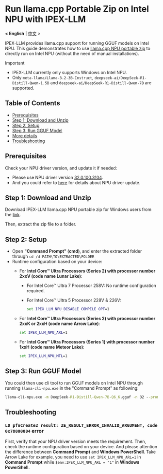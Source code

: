 # Run llama.cpp Portable Zip on Intel NPU with IPEX-LLM
<p>
  <b>< English</b> | <a href='./llama_cpp_npu_portable_zip_quickstart.zh-CN.md'>中文</a> >
</p>

IPEX-LLM provides llama.cpp support for running GGUF models on Intel NPU. This guide demonstrates how to use [llama.cpp NPU portable zip](https://github.com/intel/ipex-llm/releases/tag/v2.2.0-nightly) to directly run on Intel NPU (without the need of manual installations).

> [!IMPORTANT]
> 
> - IPEX-LLM currently only supports Windows on Intel NPU.
> - Only `meta-llama/Llama-3.2-3B-Instruct`, `deepseek-ai/DeepSeek-R1-Distill-Qwen-1.5B` and `deepseek-ai/DeepSeek-R1-Distill-Qwen-7B` are supported.


## Table of Contents
- [Prerequisites](#prerequisites)
- [Step 1: Download and Unzip](#step-1-download-and-unzip)
- [Step 2: Setup](#step-2-setup)
- [Step 3: Run GGUF Model](#step-3-run-gguf-model)
- [More details](npu_quickstart.md)
- [Troubleshooting](#troubleshooting)


## Prerequisites

Check your NPU driver version, and update it if needed:

- Please use NPU driver version [32.0.100.3104](https://www.intel.com/content/www/us/en/download/794734/838895/intel-npu-driver-windows.html).
- And you could refer to [here](npu_quickstart.md#update-npu-driver) for details about NPU driver update.

## Step 1: Download and Unzip

Download IPEX-LLM llama.cpp NPU portable zip for Windows users from the [link](https://github.com/intel/ipex-llm/releases/tag/v2.2.0-nightly).

Then, extract the zip file to a folder.

## Step 2: Setup

- Open **"Command Prompt" (cmd)**, and enter the extracted folder through `cd /d PATH\TO\EXTRACTED\FOLDER`
- Runtime configuration based on your device:
  - For **Intel Core™ Ultra Processors (Series 2) with processor number 2xxV (code name Lunar Lake)**:

    - For Intel Core™ Ultra 7 Processor 258V:
        No runtime configuration required.

    - For Intel Core™ Ultra 5 Processor 228V & 226V:
        ```cmd
        set IPEX_LLM_NPU_DISABLE_COMPILE_OPT=1
        ```

  - For **Intel Core™ Ultra Processors (Series 2) with processor number 2xxK or 2xxH (code name Arrow Lake)**:
    ```cmd
    set IPEX_LLM_NPU_ARL=1
    ```

  - For **Intel Core™ Ultra Processors (Series 1) with processor number 1xxH (code name Meteor Lake)**:
    ```cmd
    set IPEX_LLM_NPU_MTL=1
    ```

## Step 3: Run GGUF Model

You could then use cli tool to run GGUF models on Intel NPU through running `llama-cli-npu.exe` in the "Command Prompt" as following:

```cmd
llama-cli-npu.exe -m DeepSeek-R1-Distill-Qwen-7B-Q6_K.gguf -n 32 --prompt "What is AI?"
```

## Troubleshooting

### `L0 pfnCreate2 result: ZE_RESULT_ERROR_INVALID_ARGUMENT, code 0x78000004` error

First, verify that your NPU driver version meets the requirement. Then, check the runtime configuration based on your device. And please attention the difference between **Command Prompt** and **Windows PowerShell**. Take Arrow Lake for example, you need to use `set IPEX_LLM_NPU_ARL=1` in **Command Prompt** while `$env:IPEX_LLM_NPU_ARL = "1"` in **Windows PowerShell**.
